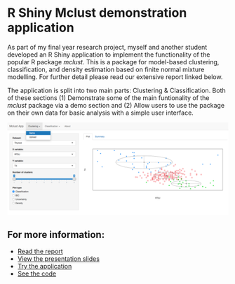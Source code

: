 # R Shiny Mclust demonstration application

As part of my final year research project, myself and another student developed an R Shiny application to implement the functionality of the popular R package _mclust_. This is a package for model-based clustering, classification, and density estimation based on finite normal mixture modelling. For further detail please read our extensive report linked below. 

The application is split into two main parts: Clustering & Classification. Both of these sections (1) Demonstrate some of the main funtionality of the _mclust_ package via a demo section and (2) Allow users to use the package on their own data for basic analysis with a simple user interface.

<img src="https://raw.githubusercontent.com/alanjeffares/mclust-app/master/images/mclust_clustering_demo.png">

## For more information:
* [Read the report](https://github.com/alanjeffares/mclust-app/blob/master/report.pdf)
* [View the presentation slides](https://github.com/alanjeffares/mclust-app/blob/master/presentation.pdf)
* [Try the application](https://mclust.shinyapps.io/apphere/)
* [See the code](https://github.com/alanjeffares/mclust-app/blob/master/mclust_shiny_app.R)
